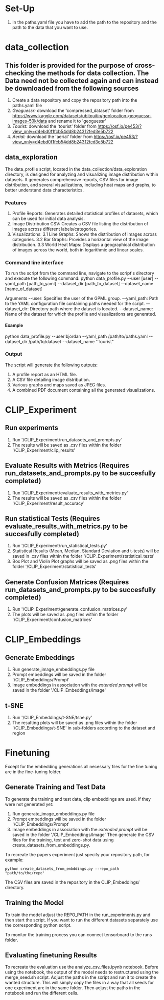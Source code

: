 # Set-Up

1. In the paths.yaml file you have to add the path to the repository and the path to the data that you want to use.

# data_collection

## This folder is provided for the purpose of cross-checking the methods for data collection. The Data need not be collected again and can instead be downloaded from the following sources

1. Create a data repository and copy the repository path into the paths.yaml file
2. *Geoguessr:* download the 'compressed_dataset' folder from <https://www.kaggle.com/datasets/ubitquitin/geolocation-geoguessr-images-50k/data> and rename it to 'geoguessr'
3. *Tourist:* download the 'tourist' folder from <https://osf.io/pe453/?view_only=d4ebd0f1fcb54dd8b24312fed3e5b722>
4. *Aerial:* download the 'aerial' folder from <https://osf.io/pe453/?view_only=d4ebd0f1fcb54dd8b24312fed3e5b722>

## data_exploration

The data_profile script, located in the data_collection/data_exploration directory, is designed for analyzing and visualizing image distribution within datasets. It generates comprehensive reports, CSV files for image distribution, and several visualizations, including heat maps and graphs, to better understand data characteristics.

### Features

1. Profile Reports: Generates detailed statistical profiles of datasets, which can be used for initial data analysis.
2. Image Distribution CSV: Creates a CSV file listing the distribution of images across different labels/categories.
3. Visualizations:
    3.1 Line Graphs: Shows the distribution of images across categories.
    3.2 Bar Graphs: Provides a horizontal view of the image distribution.
    3.3 World Heat Maps: Displays a geographical distribution of images across the world, both in logarithmic and linear scales.

### Command line interface

To run the script from the command line, navigate to the script's directory and execute the following command:
python data_profile.py --user [user] --yaml_path [path_to_yaml] --dataset_dir [path_to_dataset] --dataset_name [name_of_dataset]

Arguments
    --user: Specifies the user of the GPML group.
    --yaml_path: Path to the YAML configuration file containing paths needed for the script.
    --dataset_dir: Directory path where the dataset is located.
    --dataset_name: Name of the dataset for which the profile and visualizations are generated.

#### Example

python data_profile.py --user bjordan --yaml_path /path/to/paths.yaml --dataset_dir /path/to/dataset --dataset_name "Tourist"

### Output

The script will generate the following outputs:

1. A profile report as an HTML file.
2. A CSV file detailing image distribution.
3. Various graphs and maps saved as JPEG files.
4. A combined PDF document containing all the generated visualizations.

# CLIP_Experiment

## Run experiments

1. Run '/CLIP_Experiment/run_datasets_and_prompts.py'
2. The results will be saved as .csv files within the folder '/CLIP_Experiment/clip_results'

## Evaluate Results with Metrics (Requires run_datasets_and_prompts.py to be succesfully completed)

1. Run '/CLIP_Experiment/evaluate_results_with_metrics.py'
2. The results will be saved as .csv files within the folder '/CLIP_Experiment/result_accuracy'

## Run statistical Tests (Requires evaluate_results_with_metrics.py to be succesfully completed)

1. Run '/CLIP_Experiment/run_statistical_tests.py'
2. Statistical Results (Mean, Median, Standard Deviation and t-tests) will be saved in .csv files within the folder '/CLIP_Experiment/statistical_tests'
3. Box Plot and Violin Plot graphs will be saved as .png files within the folder '/CLIP_Experiment/statistical_tests'

## Generate Confusion Matrices (Requires run_datasets_and_prompts.py to be succesfully completed)

1. Run '/CLIP_Experiment/generate_confusion_matrices.py'
2. The plots will be saved as .png files within the folder '/CLIP_Experiment/confusion_matrices'

# CLIP_Embeddings

## Generate Embeddings

1. Run generate_image_embeddings.py file
2. Prompt embeddings will be saved in the folder '/CLIP_Embeddings/Prompt'
3. Image embeddings in association with the *extended prompt* will be saved in the folder '/CLIP_Embeddings/Image'

## t-SNE

1. Run '/CLIP_Embeddings/t-SNE/tsne.py'
2. The resulting plots will be saved as .png files within the folder '/CLIP_Embeddings/t-SNE' in sub-folders according to the dataset and region

# Finetuning

Except for the embedding generations all necessary files for the fine tuning are in the fine-tuning folder.

## Generate Training and Test Data

To generate the training and test data, clip embeddings are used.
If they were not generated yet:

1. Run generate_image_embeddings.py file
2. Prompt embeddings will be saved in the folder '/CLIP_Embeddings/Prompt'
3. Image embeddings in association with the *extended prompt* will be saved in the folder '/CLIP_Embeddings/Image'
Then generate the CSV files for the training, test and zero-shot data using create_datasets_from_embeddings.py.

To recreate the papers experiment just specify your repository path, for example:

```shell
python create_datasets_from_embddings.py --repo_path "path/to/the/repo"
```

The CSV files are saved in the repository in the CLIP_Embeddings/ directory.

## Training the Model

To train the model adjust the REPO_PATH in the run_experiments.py and then start the script.
If you want to run the different datasets separately use the corresponding python script.

To monitor the training process you can connect tensorboard to the runs folder. 

## Evaluating finetuning Results

To recreate the evaluation use the analyze_csv_files.ipynb notebook.
Before using the notebook, the output of the model needs to restructured using the merge_seed.sh script.
Adjust the paths in the script and run it to create the wanted structure.
This will simply copy the files in a way that all seeds for one experiment are in the same folder.
Then adjust the paths in the notebook and run the different cells.

